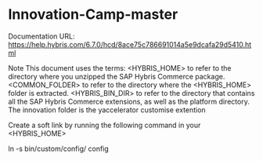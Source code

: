 # Innovation-Camp-master

Documentation URL: https://help.hybris.com/6.7.0/hcd/8ace75c786691014a5e9dcafa29d5410.html

Note
This document uses the terms:
<HYBRIS_HOME> to refer to the directory where you unzipped the SAP Hybris Commerce package.
<COMMON_FOLDER> to refer to the directory where the <HYBRIS_HOME> folder is extracted.
<HYBRIS_BIN_DIR> to refer to the directory that contains all the SAP Hybris Commerce extensions, as well as the platform directory.
The innovation folder is the yaccelerator customise extention

Create a soft link by running the following command in your <HYBRIS_HOME>  

ln -s bin/custom/config/ config

